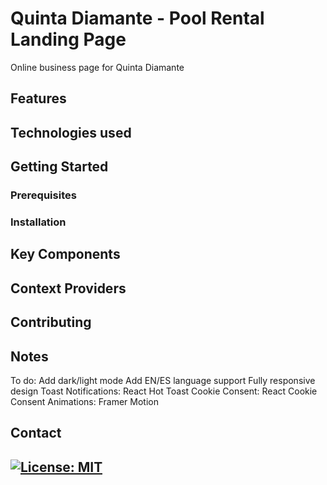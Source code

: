 # Quinta Diamante - Pool Rental Landing Page

Online business page for Quinta Diamante

## Features

## Technologies used

## Getting Started

### Prerequisites

### Installation 

## Key Components

## Context Providers 

## Contributing

## Notes

To do: 
Add dark/light mode
Add EN/ES language support
Fully responsive design
Toast Notifications: React Hot Toast
Cookie Consent: React Cookie Consent
Animations: Framer Motion

## Contact 

## [![License: MIT](https://img.shields.io/badge/License-MIT-yellow.svg)](https://opensource.org/licenses/MIT)
